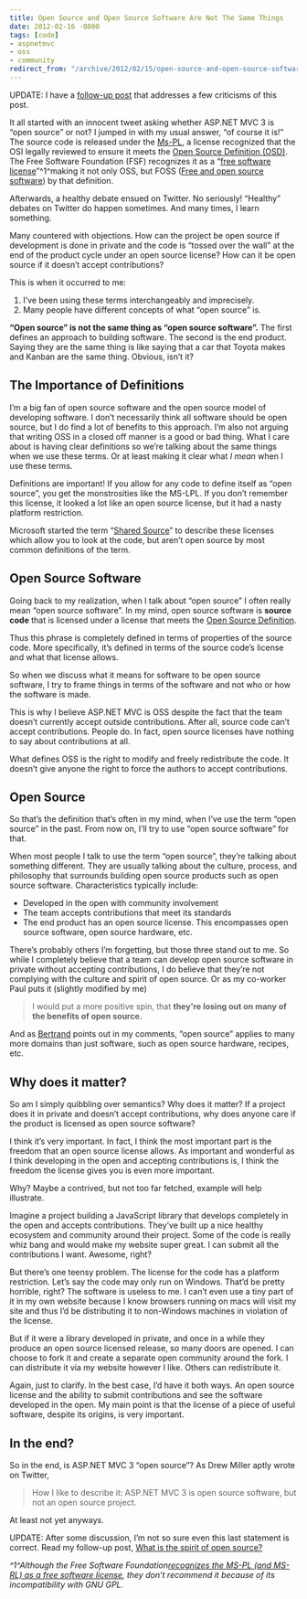 ```yaml
---
title: Open Source and Open Source Software Are Not The Same Things
date: 2012-02-16 -0800
tags: [code]
- aspnetmvc
- oss
- community
redirect_from: "/archive/2012/02/15/open-source-and-open-source-software-are-not-the-same.aspx/"
---
```


UPDATE: I have a [follow-up
post](https://haacked.com/archive/2012/02/22/spirit-of-open-source.aspx "Spirit of OS")
that addresses a few criticisms of this post.

It all started with an innocent tweet asking whether ASP.NET MVC 3 is
“open source” or not? I jumped in with my usual answer, “of course it
is!” The source code is released under the
[Ms-PL](http://www.opensource.org/licenses/MS-PL "MS-PL"), a license
recognized that the OSI legally reviewed to ensure it meets the [Open
Source Definition
(OSD)](http://www.opensource.org/osd.html "Open Source Definition (annotated)").
The Free Software Foundation (FSF) recognizes it as a “[free software
license](http://en.wikipedia.org/wiki/Free_software_licence "Free Software License")”^1^making
it not only OSS, but FOSS ([Free and open source
software](http://en.wikipedia.org/wiki/Free_and_Open_Source_Software "Free and Open Source Software"))
by that definition.

Afterwards, a healthy debate ensued on Twitter. No seriously! “Healthy”
debates on Twitter do happen sometimes. And many times, I learn
something.

Many countered with objections. How can the project be open source if
development is done in private and the code is “tossed over the wall” at
the end of the product cycle under an open source license? How can it be
open source if it doesn’t accept contributions?

This is when it occurred to me:

1.  I’ve been using these terms interchangeably and imprecisely.
2.  Many people have different concepts of what “open source” is.

**“Open source” is not the same thing as “open source software”.** The
first defines an approach to building software. The second is the end
product. Saying they are the same thing is like saying that a car that
Toyota makes and Kanban are the same thing. Obvious, isn’t it?

The Importance of Definitions
-----------------------------

I’m a big fan of open source software and the open source model of
developing software. I don’t necessarily think all software should be
open source, but I do find a lot of benefits to this approach. I’m also
not arguing that writing OSS in a closed off manner is a good or bad
thing. What I care about is having clear definitions so we’re talking
about the same things when we use these terms. Or at least making it
clear what *I mean* when I use these terms.

Definitions are important! If you allow for any code to define itself as
“open source”, you get the monstrosities like the MS-LPL. If you don’t
remember this license, it looked a lot like an open source license, but
it had a nasty platform restriction.

Microsoft started the term “[Shared
Source](http://en.wikipedia.org/wiki/Shared_source "Shared source")” to
describe these licenses which allow you to look at the code, but aren’t
open source by most common definitions of the term.

Open Source Software
--------------------

Going back to my realization, when I talk about “open source” I often
really mean “open source software”. In my mind, open source software is
**source code** that is licensed under a license that meets the [Open
Source
Definition](http://www.opensource.org/osd.html "Open Source Definition.").

Thus this phrase is completely defined in terms of properties of the
source code. More specifically, it’s defined in terms of the source
code’s license and what that license allows.

So when we discuss what it means for software to be open source
software, I try to frame things in terms of the software and not who or
how the software is made.

This is why I believe ASP.NET MVC is OSS despite the fact that the team
doesn’t currently accept outside contributions. After all, source code
can’t accept contributions. People do. In fact, open source licenses
have nothing to say about contributions at all.

What defines OSS is the right to modify and freely redistribute the
code. It doesn’t give anyone the right to force the authors to accept
contributions.

Open Source
-----------

So that’s the definition that’s often in my mind, when I’ve use the term
“open source” in the past. From now on, I’ll try to use “open source
software” for that.

When most people I talk to use the term “open source”, they’re talking
about something different. They are usually talking about the culture,
process, and philosophy that surrounds building open source products
such as open source software. Characteristics typically include:

-   Developed in the open with community involvement
-   The team accepts contributions that meet its standards
-   The end product has an open source license. This encompasses open
    source software, open source hardware, etc.

There’s probably others I’m forgetting, but those three stand out to me.
So while I completely believe that a team can develop open source
software in private without accepting contributions, I do believe that
they’re not complying with the culture and spirit of open source. Or as
my co-worker Paul puts it (slightly modified by me)

> I would put a more positive spin, that **they're losing out on many of
> the benefits of open source.**

And as [Bertrand](http://weblogs.asp.net/bleroy/ "Bertrand's Blog")
points out in my comments, “open source” applies to many more domains
than just software, such as open source hardware, recipes, etc.

Why does it matter?
-------------------

So am I simply quibbling over semantics? Why does it matter? If a
project does it in private and doesn’t accept contributions, why does
anyone care if the product is licensed as open source software?

I think it’s very important. In fact, I think the most important part is
the freedom that an open source license allows. As important and
wonderful as I think developing in the open and accepting contributions
is, I think the freedom the license gives you is even more important.

Why? Maybe a contrived, but not too far fetched, example will help
illustrate.

Imagine a project building a JavaScript library that develops completely
in the open and accepts contributions. They’ve built up a nice healthy
ecosystem and community around their project. Some of the code is really
whiz bang and would make my website super great. I can submit all the
contributions I want. Awesome, right?

But there’s one teensy problem. The license for the code has a platform
restriction. Let’s say the code may only run on Windows. That’d be
pretty horrible, right? The software is useless to me. I can’t even use
a tiny part of it in my own website because I know browsers running on
macs will visit my site and thus I’d be distributing it to non-Windows
machines in violation of the license.

But if it were a library developed in private, and once in a while they
produce an open source licensed release, so many doors are opened. I can
choose to fork it and create a separate open community around the fork.
I can distribute it via my website however I like. Others can
redistribute it.

Again, just to clarify. In the best case, I’d have it both ways. An open
source license and the ability to submit contributions and see the
software developed in the open. My main point is that the license of a
piece of useful software, despite its origins, is very important.

In the end?
-----------

So in the end, is ASP.NET MVC 3 “open source”? As Drew Miller aptly
wrote on Twitter,

> How I like to describe it: ASP.NET MVC 3 is open source software, but
> not an open source project.

At least not yet anyways.

UPDATE: After some discussion, I’m not so sure even this last statement
is correct. Read my follow-up post, [What is the spirit of open
source?](https://haacked.com/archive/2012/02/22/spirit-of-open-source.aspx "Spirit of OS")

*^1^Although the Free Software Foundation*[*recognizes the MS-PL (and
MS-RL) as a free software
license*](http://www.gnu.org/licenses/license-list.html#ms-pl "FSF comments on MS-PL")*,
they don’t recommend it because of its incompatibility with GNU GPL.*

